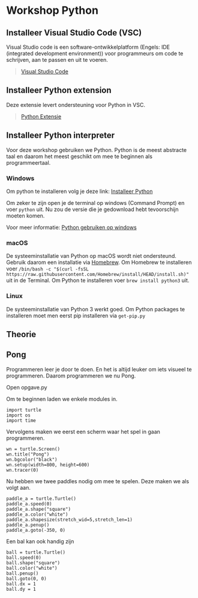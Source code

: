 # Workshop Python

## Installeer Visual Studio Code (VSC)
Visual Studio code is een software-ontwikkelplatform (Engels: IDE (integrated development environment)) voor programmeurs om code te schrijven, aan te passen en uit te voeren. 

>[Visual Studio Code](https://code.visualstudio.com/)


## Installeer Python extension
Deze extensie levert ondersteuning voor Python in VSC.

>[Python Extensie](https://marketplace.visualstudio.com/items?itemName=ms-python.python)


## Installeer Python interpreter

Voor deze workshop gebruiken we Python. Python is de meest abstracte taal en daarom het meest geschikt om mee te beginnen als programmeertaal.

### Windows
Om python te installeren volg je deze link: [Installeer Python](https://www.python.org/downloads/)

Om zeker te zijn open je de terminal op windows (Command Prompt) en voer `python` uit. Nu zou de versie die je gedownload hebt tevoorschijn moeten komen.

Voor meer informatie: [Python gebruiken op windows](https://docs.python.org/3.9/using/windows.html)

### macOS
De systeeminstallatie van Python op macOS wordt niet ondersteund. Gebruik daarom een installatie via [Homebrew](https://brew.sh/). 
Om Homebrew te installeren voer 
`/bin/bash -c "$(curl -fsSL https://raw.githubusercontent.com/Homebrew/install/HEAD/install.sh)"` 
uit in de Terminal.
Om Python te installeren voer `brew install python3` uit.


### Linux
De systeeminstallatie van Python 3 werkt goed. Om Python packages te installeren moet men eerst pip installeren via
`get-pip.py`

## Theorie

## Pong
Programmeren leer je door te doen. En het is altijd leuker om iets visueel te programmeren. Daarom programmeren we nu Pong.

Open opgave.py

Om te beginnen laden we enkele modules in.
```
import turtle
import os
import time
```

Vervolgens maken we eerst een scherm waar het spel in gaan programmeren. 
```
wn = turtle.Screen()
wn.title("Pong")
wn.bgcolor("black")
wn.setup(width=800, height=600)
wn.tracer(0)
``` 

Nu hebben we twee paddles nodig om mee te spelen. Deze maken we als volgt aan.
```
paddle_a = turtle.Turtle()
paddle_a.speed(0)
paddle_a.shape("square")
paddle_a.color("white")
paddle_a.shapesize(stretch_wid=5,stretch_len=1)
paddle_a.penup()
paddle_a.goto(-350, 0)
```

Een bal kan ook handig zijn
```
ball = turtle.Turtle()
ball.speed(0)
ball.shape("square")
ball.color("white")
ball.penup()
ball.goto(0, 0)
ball.dx = 1
ball.dy = 1
```
